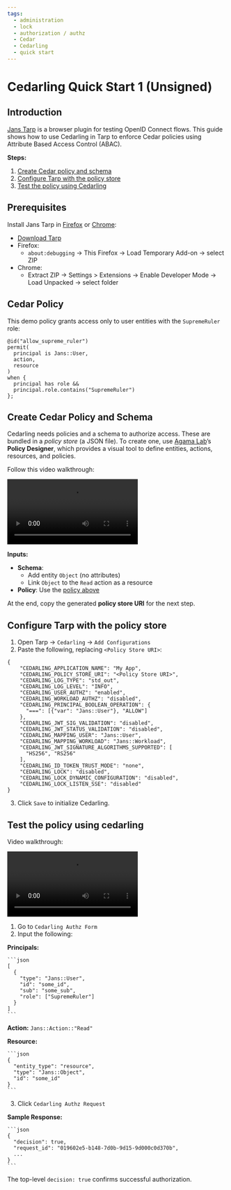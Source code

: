 ```yaml
---
tags:
  - administration
  - lock
  - authorization / authz
  - Cedar
  - Cedarling
  - quick start
---
```


# Cedarling Quick Start 1 (Unsigned)

## Introduction

[Jans Tarp](../../demos/jans-tarp) is a browser plugin for testing OpenID Connect flows. This guide shows how to use Cedarling in Tarp to enforce Cedar policies using Attribute Based Access Control (ABAC).

**Steps:**

1. [Create Cedar policy and schema](#create-cedar-policy-and-schema)
2. [Configure Tarp with the policy store](#configure-tarp-with-the-policy-store)
3. [Test the policy using Cedarling](#test-the-policy-using-cedarling)

## Prerequisites

Install Jans Tarp in [Firefox](https://www.mozilla.org/en-US/firefox/) or [Chrome](https://www.google.com/chrome/index.html):

* [Download Tarp](https://github.com/JanssenProject/jans/releases/tag/nightly)
* Firefox:
  * `about:debugging` → This Firefox → Load Temporary Add-on → select ZIP
* Chrome:
  * Extract ZIP → Settings > Extensions → Enable Developer Mode → Load Unpacked → select folder

## Cedar Policy

This demo policy grants access only to user entities with the `SupremeRuler` role:

```
@id("allow_supreme_ruler")
permit(
  principal is Jans::User,
  action,
  resource
)
when {
  principal has role &&
  principal.role.contains("SupremeRuler")
};
```

## Create Cedar Policy and Schema

Cedarling needs policies and a schema to authorize access. These are bundled in a *policy store* (a JSON file). To create one, use [Agama Lab](https://cloud.gluu.org/agama-lab)’s **Policy Designer**, which provides a visual tool to define entities, actions, resources, and policies.

Follow this video walkthrough:

![agama-lab-policy-store](../assets/agama-lab-policy-store-unsigned.mp4)

**Inputs:**

- **Schema**:
  - Add entity `Object` (no attributes)
  - Link `Object` to the `Read` action as a resource
- **Policy**: Use the [policy above](#cedar-policy)

At the end, copy the generated **policy store URI** for the next step.

## Configure Tarp with the policy store 

1. Open Tarp → `Cedarling` → `Add Configurations`
2. Paste the following, replacing `<Policy Store URI>`:

  ```
  {
      "CEDARLING_APPLICATION_NAME": "My App",
      "CEDARLING_POLICY_STORE_URI": "<Policy Store URI>",
      "CEDARLING_LOG_TYPE": "std_out",
      "CEDARLING_LOG_LEVEL": "INFO",
      "CEDARLING_USER_AUTHZ": "enabled",
      "CEDARLING_WORKLOAD_AUTHZ": "disabled",
      "CEDARLING_PRINCIPAL_BOOLEAN_OPERATION": {
        "===": [{"var": "Jans::User"}, "ALLOW"]
      },
      "CEDARLING_JWT_SIG_VALIDATION": "disabled",
      "CEDARLING_JWT_STATUS_VALIDATION": "disabled",
      "CEDARLING_MAPPING_USER": "Jans::User",
      "CEDARLING_MAPPING_WORKLOAD": "Jans::Workload",
      "CEDARLING_JWT_SIGNATURE_ALGORITHMS_SUPPORTED": [
        "HS256", "RS256"
      ],
      "CEDARLING_ID_TOKEN_TRUST_MODE": "none",
      "CEDARLING_LOCK": "disabled",
      "CEDARLING_LOCK_DYNAMIC_CONFIGURATION": "disabled",
      "CEDARLING_LOCK_LISTEN_SSE": "disabled"
  }
  ```

3. Click `Save` to initialize Cedarling.

## Test the policy using cedarling 

Video walkthrough:

![tarp-cedarling-setup-unsigned](../assets/tarp-cedarling-setup-unsigned.mp4)

1. Go to `Cedarling Authz Form`
2. Input the following:

**Principals:**

    ```json
    [
      {
        "type": "Jans::User",
        "id": "some_id",
        "sub": "some_sub",
        "role": ["SupremeRuler"]
      }
    ]
    ```

**Action:** `Jans::Action::"Read"`

**Resource:**

    ```json
    {
      "entity_type": "resource",
      "type": "Jans::Object",
      "id": "some_id"
    }
    ```

3. Click `Cedarling Authz Request`

**Sample Response:**

    ```json
    {
      "decision": true,
      "request_id": "019602e5-b148-7d0b-9d15-9d000c0d370b",
      ...
    }
    ```

The top-level `decision: true` confirms successful authorization.
